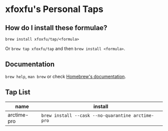 # xfoxfu's Personal Taps

## How do I install these formulae?

`brew install xfoxfu/tap/<formula>`

Or `brew tap xfoxfu/tap` and then `brew install <formula>`.

## Documentation

`brew help`, `man brew` or check [Homebrew's documentation](https://docs.brew.sh).

## Tap List

| name        | install                                           |
| ----------- | ------------------------------------------------- |
| arctime-pro | `brew install --cask --no-quarantine arctime-pro` |
